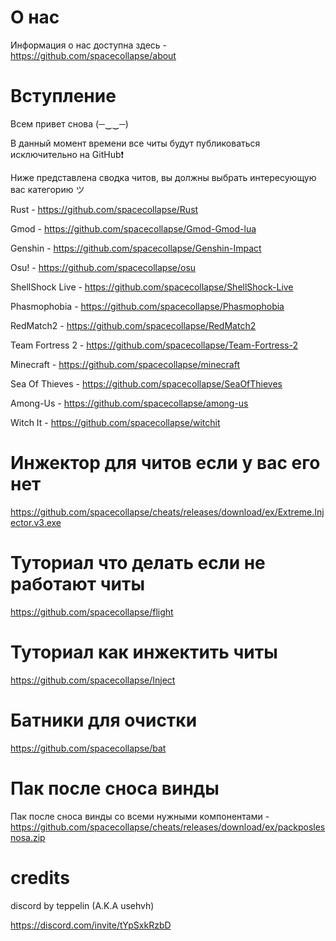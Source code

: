 # О нас

Информация о нас доступна здесь - https://github.com/spacecollapse/about

# Вступление

Всем привет снова (─‿‿─)

В данный момент времени все читы будут публиковаться исключительно на GitHub❗

Ниже представлена сводка читов, вы должны выбрать интересующую вас категорию ツ 

Rust - https://github.com/spacecollapse/Rust

Gmod - https://github.com/spacecollapse/Gmod-Gmod-lua

Genshin - https://github.com/spacecollapse/Genshin-Impact

Osu! - https://github.com/spacecollapse/osu

ShellShock Live - https://github.com/spacecollapse/ShellShock-Live

Phasmophobia - https://github.com/spacecollapse/Phasmophobia

RedMatch2 - https://github.com/spacecollapse/RedMatch2

Team Fortress 2 - https://github.com/spacecollapse/Team-Fortress-2

Minecraft - https://github.com/spacecollapse/minecraft

Sea Of Thieves - https://github.com/spacecollapse/SeaOfThieves

Among-Us - https://github.com/spacecollapse/among-us

Witch It - https://github.com/spacecollapse/witchit


# Инжектор для читов если у вас его нет
https://github.com/spacecollapse/cheats/releases/download/ex/Extreme.Injector.v3.exe

# Туториал что делать если не работают читы 
https://github.com/spacecollapse/flight

# Туториал как инжектить читы
https://github.com/spacecollapse/Inject

# Батники для очистки
https://github.com/spacecollapse/bat

# Пак после сноса винды

Пак после сноса винды со всеми нужными компонентами - https://github.com/spacecollapse/cheats/releases/download/ex/packposlesnosa.zip

# credits
discord by teppelin (A.K.A usehvh) 

https://discord.com/invite/tYpSxkRzbD
